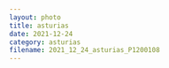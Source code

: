 ```yaml
---
layout: photo
title: asturias
date: 2021-12-24
category: asturias
filename: 2021_12_24_asturias_P1200108
---
```

